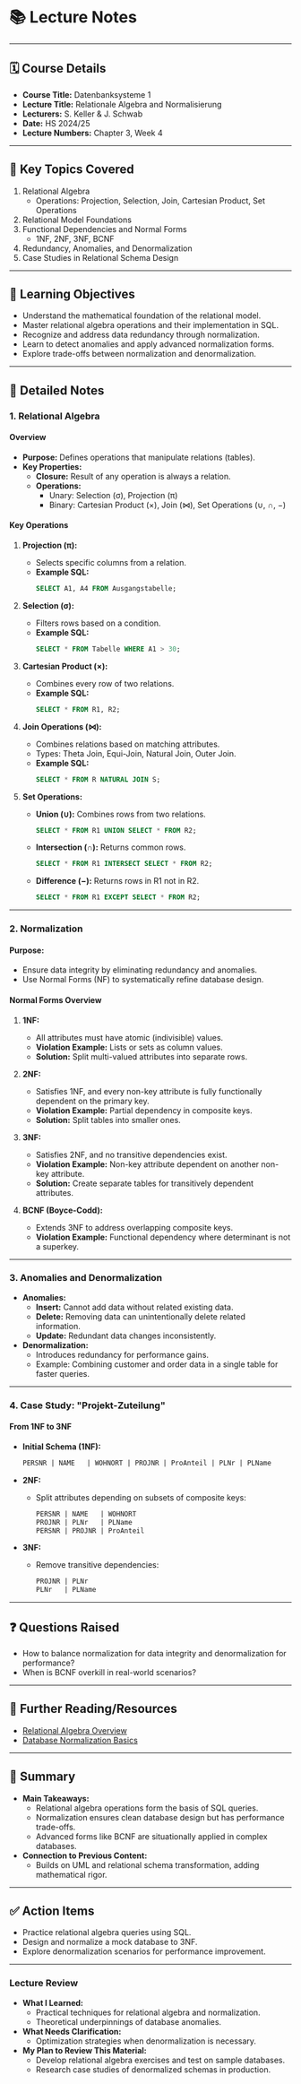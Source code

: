 # 📚 **Lecture Notes**

---

## 🗓️ **Course Details**

- **Course Title:** Datenbanksysteme 1
- **Lecture Title:** Relationale Algebra and Normalisierung
- **Lecturers:** S. Keller & J. Schwab
- **Date:** HS 2024/25
- **Lecture Numbers:** Chapter 3, Week 4

---

## 📝 **Key Topics Covered**

1. Relational Algebra
   - Operations: Projection, Selection, Join, Cartesian Product, Set Operations
2. Relational Model Foundations
3. Functional Dependencies and Normal Forms
   - 1NF, 2NF, 3NF, BCNF
4. Redundancy, Anomalies, and Denormalization
5. Case Studies in Relational Schema Design

---

## 🧠 **Learning Objectives**

- Understand the mathematical foundation of the relational model.
- Master relational algebra operations and their implementation in SQL.
- Recognize and address data redundancy through normalization.
- Learn to detect anomalies and apply advanced normalization forms.
- Explore trade-offs between normalization and denormalization.

---

## 📖 **Detailed Notes**

### **1. Relational Algebra**

#### **Overview**

- **Purpose:** Defines operations that manipulate relations (tables).
- **Key Properties:**
  - **Closure:** Result of any operation is always a relation.
  - **Operations:**
    - Unary: Selection (σ), Projection (π)
    - Binary: Cartesian Product (×), Join (⋈), Set Operations (∪, ∩, −)

#### **Key Operations**

1. **Projection (π):**

   - Selects specific columns from a relation.
   - **Example SQL:**
     ```sql
     SELECT A1, A4 FROM Ausgangstabelle;
     ```

2. **Selection (σ):**

   - Filters rows based on a condition.
   - **Example SQL:**
     ```sql
     SELECT * FROM Tabelle WHERE A1 > 30;
     ```

3. **Cartesian Product (×):**

   - Combines every row of two relations.
   - **Example SQL:**
     ```sql
     SELECT * FROM R1, R2;
     ```

4. **Join Operations (⋈):**

   - Combines relations based on matching attributes.
   - Types: Theta Join, Equi-Join, Natural Join, Outer Join.
   - **Example SQL:**
     ```sql
     SELECT * FROM R NATURAL JOIN S;
     ```

5. **Set Operations:**
   - **Union (∪):**
     Combines rows from two relations.
     ```sql
     SELECT * FROM R1 UNION SELECT * FROM R2;
     ```
   - **Intersection (∩):**
     Returns common rows.
     ```sql
     SELECT * FROM R1 INTERSECT SELECT * FROM R2;
     ```
   - **Difference (−):**
     Returns rows in R1 not in R2.
     ```sql
     SELECT * FROM R1 EXCEPT SELECT * FROM R2;
     ```

---

### **2. Normalization**

#### **Purpose:**

- Ensure data integrity by eliminating redundancy and anomalies.
- Use Normal Forms (NF) to systematically refine database design.

#### **Normal Forms Overview**

1. **1NF:**

   - All attributes must have atomic (indivisible) values.
   - **Violation Example:** Lists or sets as column values.
   - **Solution:** Split multi-valued attributes into separate rows.

2. **2NF:**

   - Satisfies 1NF, and every non-key attribute is fully functionally dependent on the primary key.
   - **Violation Example:** Partial dependency in composite keys.
   - **Solution:** Split tables into smaller ones.

3. **3NF:**

   - Satisfies 2NF, and no transitive dependencies exist.
   - **Violation Example:** Non-key attribute dependent on another non-key attribute.
   - **Solution:** Create separate tables for transitively dependent attributes.

4. **BCNF (Boyce-Codd):**
   - Extends 3NF to address overlapping composite keys.
   - **Violation Example:** Functional dependency where determinant is not a superkey.

---

### **3. Anomalies and Denormalization**

- **Anomalies:**
  - **Insert:** Cannot add data without related existing data.
  - **Delete:** Removing data can unintentionally delete related information.
  - **Update:** Redundant data changes inconsistently.
- **Denormalization:**
  - Introduces redundancy for performance gains.
  - Example: Combining customer and order data in a single table for faster queries.

---

### **4. Case Study: "Projekt-Zuteilung"**

#### **From 1NF to 3NF**

- **Initial Schema (1NF):**

  ```sql
  PERSNR | NAME   | WOHNORT | PROJNR | ProAnteil | PLNr | PLName
  ```

- **2NF:**

  - Split attributes depending on subsets of composite keys:
    ```sql
    PERSNR | NAME   | WOHNORT
    PROJNR | PLNr   | PLName
    PERSNR | PROJNR | ProAnteil
    ```

- **3NF:**
  - Remove transitive dependencies:
    ```sql
    PROJNR | PLNr
    PLNr   | PLName
    ```

---

## ❓ **Questions Raised**

- How to balance normalization for data integrity and denormalization for performance?
- When is BCNF overkill in real-world scenarios?

---

## 🔗 **Further Reading/Resources**

- [Relational Algebra Overview](https://en.wikipedia.org/wiki/Relational_algebra)
- [Database Normalization Basics](https://www.essentialsql.com/what-is-database-normalization/)

---

## 📌 **Summary**

- **Main Takeaways:**
  - Relational algebra operations form the basis of SQL queries.
  - Normalization ensures clean database design but has performance trade-offs.
  - Advanced forms like BCNF are situationally applied in complex databases.
- **Connection to Previous Content:**
  - Builds on UML and relational schema transformation, adding mathematical rigor.

---

## ✅ **Action Items**

- Practice relational algebra queries using SQL.
- Design and normalize a mock database to 3NF.
- Explore denormalization scenarios for performance improvement.

---

### **Lecture Review**

- **What I Learned:**
  - Practical techniques for relational algebra and normalization.
  - Theoretical underpinnings of database anomalies.
- **What Needs Clarification:**
  - Optimization strategies when denormalization is necessary.
- **My Plan to Review This Material:**
  - Develop relational algebra exercises and test on sample databases.
  - Research case studies of denormalized schemas in production.
